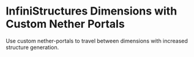 # InfiniStructures Dimensions with Custom Nether Portals

Use custom nether-portals to travel between dimensions with increased structure generation.

